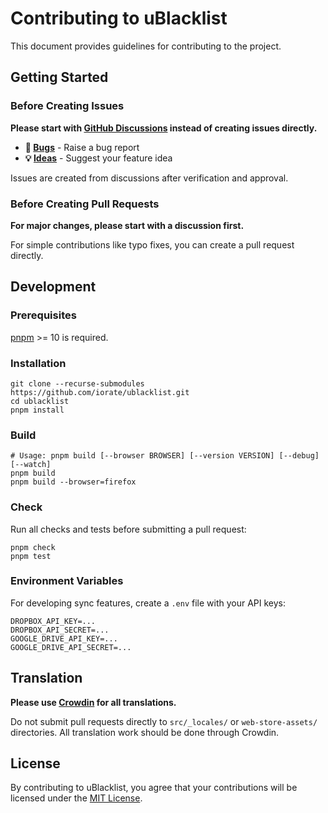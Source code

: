 # Contributing to uBlacklist

This document provides guidelines for contributing to the project.

## Getting Started

### Before Creating Issues

**Please start with [GitHub Discussions](https://github.com/iorate/ublacklist/discussions) instead of creating issues directly.**

- **🐛 [Bugs](https://github.com/iorate/ublacklist/discussions/new?category=bugs)** - Raise a bug report
- **💡 [Ideas](https://github.com/iorate/ublacklist/discussions/new?category=ideas)** - Suggest your feature idea

Issues are created from discussions after verification and approval.

### Before Creating Pull Requests

**For major changes, please start with a discussion first.**

For simple contributions like typo fixes, you can create a pull request directly.

## Development

### Prerequisites

[pnpm](https://pnpm.io/) >= 10 is required.

### Installation

```shell
git clone --recurse-submodules https://github.com/iorate/ublacklist.git
cd ublacklist
pnpm install
```

### Build

```shell
# Usage: pnpm build [--browser BROWSER] [--version VERSION] [--debug] [--watch]
pnpm build
pnpm build --browser=firefox
```

### Check

Run all checks and tests before submitting a pull request:

```shell
pnpm check
pnpm test
```

### Environment Variables

For developing sync features, create a `.env` file with your API keys:

```
DROPBOX_API_KEY=...
DROPBOX_API_SECRET=...
GOOGLE_DRIVE_API_KEY=...
GOOGLE_DRIVE_API_SECRET=...
```

## Translation

**Please use [Crowdin](https://crowdin.com/project/ublacklist) for all translations.**

Do not submit pull requests directly to `src/_locales/` or `web-store-assets/` directories. All translation work should be done through Crowdin.

## License

By contributing to uBlacklist, you agree that your contributions will be licensed under the [MIT License](LICENSE.txt).
